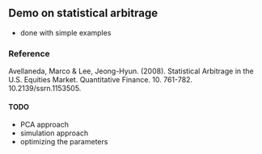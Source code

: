 ## Demo on statistical arbitrage
 - done with simple examples

### Reference
Avellaneda, Marco & Lee, Jeong-Hyun. (2008). Statistical Arbitrage in the U.S. Equities Market. Quantitative Finance. 10. 761-782. 10.2139/ssrn.1153505. 

#### TODO
 - PCA approach
 - simulation approach
 - optimizing the parameters
